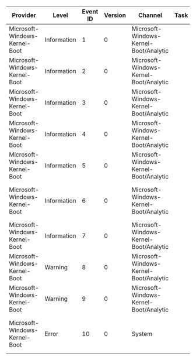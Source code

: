 Provider                       |  Level        |  Event ID  |  Version  |  Channel                                 |  Task  |  Opcode  |  Keyword  |  Message
-------------------------------|---------------|------------|-----------|------------------------------------------|--------|----------|-----------|----------------------------------------------------------------------------------------------------------------------------------------------------------------------
Microsoft-Windows-Kernel-Boot  |  Information  |  1         |  0        |  Microsoft-Windows-Kernel-Boot/Analytic  |        |          |           |  System was booted in {Width}x{Height}@{BitsPerPixel}bpp.
Microsoft-Windows-Kernel-Boot  |  Information  |  2         |  0        |  Microsoft-Windows-Kernel-Boot/Analytic  |        |          |           |  BootUX screen was displayed in {Width}x{Height}@{BitsPerPixel}bpp.
Microsoft-Windows-Kernel-Boot  |  Information  |  3         |  0        |  Microsoft-Windows-Kernel-Boot/Analytic  |        |          |           |  Video bit transfer rate is {BytesPerMs} bytes per ms.
Microsoft-Windows-Kernel-Boot  |  Information  |  4         |  0        |  Microsoft-Windows-Kernel-Boot/Analytic  |        |          |           |  Boot library accessed file {FileName} on Device {DeviceID}. Read {BytesRead} bytes and wrote {BytesWritten} bytes.
Microsoft-Windows-Kernel-Boot  |  Information  |  5         |  0        |  Microsoft-Windows-Kernel-Boot/Analytic  |        |          |           |  File IO for boot application {ApplicationGuid}: Total Bytes Read = {BytesRead}; Total Bytes Written = {BytesWritten}.
Microsoft-Windows-Kernel-Boot  |  Information  |  6         |  0        |  Microsoft-Windows-Kernel-Boot/Analytic  |        |          |           |  Image {ImageName} failed IntegrityCheck reason is {Reason}. Image flags are {ImageFlags}. Error ignored due to debugger {ErrorIgnored}.
Microsoft-Windows-Kernel-Boot  |  Information  |  7         |  0        |  Microsoft-Windows-Kernel-Boot/Analytic  |        |          |           |  Bootmgr duration is {BootmgrTime} milliseconds.
Microsoft-Windows-Kernel-Boot  |  Warning      |  8         |  0        |  Microsoft-Windows-Kernel-Boot/Analytic  |        |          |           |  Image {ImageName} is not self-signed.
Microsoft-Windows-Kernel-Boot  |  Warning      |  9         |  0        |  Microsoft-Windows-Kernel-Boot/Analytic  |        |          |           |  A device ({DriveNumber}) that was enumerated by the BIOS was inaccessible to the boot environment.
Microsoft-Windows-Kernel-Boot  |  Error        |  10        |  0        |  System                                  |        |          |           |  The system firmware has allocated a memory region previously determined to be unreliable. This has the potential to cause system instability and/or data corruption.